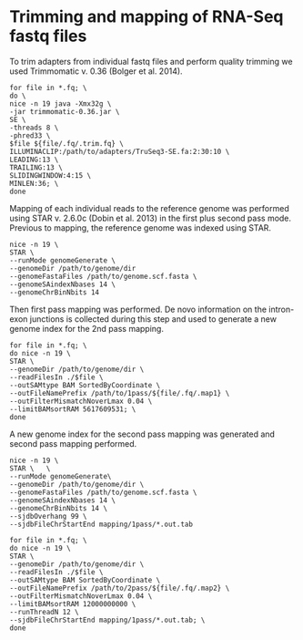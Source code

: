 # Trimming and mapping of RNA-Seq fastq files

To trim adapters from individual fastq files and perform quality trimming we used Trimmomatic v. 0.36 (Bolger et al. 2014).
```
for file in *.fq; \
do \
nice -n 19 java -Xmx32g \
-jar trimmomatic-0.36.jar \
SE \
-threads 8 \
-phred33 \
$file ${file/.fq/.trim.fq} \
ILLUMINACLIP:/path/to/adapters/TruSeq3-SE.fa:2:30:10 \
LEADING:13 \
TRAILING:13 \
SLIDINGWINDOW:4:15 \
MINLEN:36; \
done
```
Mapping of each individual reads to the reference genome was performed using STAR v. 2.6.0c (Dobin et al. 2013) in the first plus second pass mode. Previous to mapping, the reference genome was indexed using STAR. 
 ```
nice -n 19 \
STAR \
--runMode genomeGenerate \
--genomeDir /path/to/genome/dir  
--genomeFastaFiles /path/to/genome.scf.fasta \
--genomeSAindexNbases 14 \
--genomeChrBinNbits 14
```
Then first pass mapping was performed. De novo information on the intron-exon junctions is collected during this step and used to generate a new genome index for the 2nd pass mapping.
 ```
for file in *.fq; \
do nice -n 19 \
STAR \
--genomeDir /path/to/genome/dir \
--readFilesIn ./$file \
--outSAMtype BAM SortedByCoordinate \
--outFileNamePrefix /path/to/1pass/${file/.fq/.map1} \
--outFilterMismatchNoverLmax 0.04 \
--limitBAMsortRAM 5617609531; \
done
```
A new genome index for the second pass mapping was generated and second pass mapping performed. 
 ```
nice -n 19 \
STAR \   \
--runMode genomeGenerate\ 
--genomeDir /path/to/genome/dir \
--genomeFastaFiles /path/to/genome.scf.fasta \
--genomeSAindexNbases 14 \
--genomeChrBinNbits 14 \
--sjdbOverhang 99 \
--sjdbFileChrStartEnd mapping/1pass/*.out.tab
 
for file in *.fq; \
do nice -n 19 \
STAR \
--genomeDir /path/to/genome/dir \
--readFilesIn ./$file \
--outSAMtype BAM SortedByCoordinate \
--outFileNamePrefix /path/to/2pass/${file/.fq/.map2} \
--outFilterMismatchNoverLmax 0.04 \
--limitBAMsortRAM 12000000000 \
--runThreadN 12 \
--sjdbFileChrStartEnd mapping/1pass/*.out.tab; \
done
 
```
